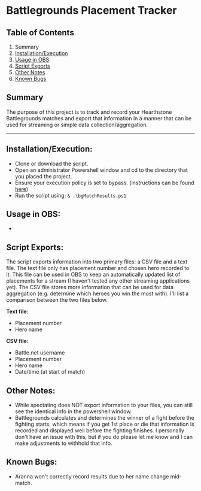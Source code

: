 # Battlegrounds Placement Tracker

## Table of Contents
1. Summary
1. [Installation/Execution](#Installation-Execution)
2. [Usage in OBS](#Usage-in-OBS)
3. [Script Exports](#Script-Exports)
4. [Other Notes](#Other-Notes)
5. [Known Bugs](#Known-Bugs)

## Summary

The purpose of this project is to track and record your Hearthstone Battlegrounds matches and export that information in a manner that can be used for streaming or simple data collection/aggregation.

------
## Installation/Execution: <a name="Installation-Execution"></a>
- Clone or download the script.
- Open an administrator Powershell window and cd to the directory that you placed the project.
- Ensure your execution policy is set to bypass. (instructions can be found [here](https://riptutorial.com/powershell/example/20107/bypassing-execution-policy-for-a-single-script))
- Run the script using: ```& .\bgMatchResults.ps1```

## Usage in OBS: <a name="Usage-in-OBS"></a>
- 

## Script Exports: <a name="Script-Exports"></a>
The script exports information into two primary files: a CSV file and a text file. The text file only has placement number and chosen hero recorded to it. This file can be used in OBS to keep an automatically updated list of placements for a stream (I haven't tested any other streaming applications yet). The CSV file stores more information that can be used for data aggregation (e.g. determine which heroes you win the most with). I'll list a comparison between the two files below.

**Text file:**
- Placement number
- Hero name

**CSV file:**
- Battle.net username
- Placement number
- Hero name
- Date/time (at start of match)

## Other Notes: <a name="Other-Notes"></a>
- While spectating does NOT export information to your files, you can still see the identical info in the powershell window.
- Battlegrounds calculates and determines the winner of a fight before the fighting starts, which means if you get 1st place or die that information is recorded and displayed well before the fighting finishes. I personally don't have an issue with this, but if you do please let me know and I can make adjustments to withhold that info.

## Known Bugs: <a name="Known-Bugs"></a>
- Aranna won't correctly record results due to her name change mid-match.
